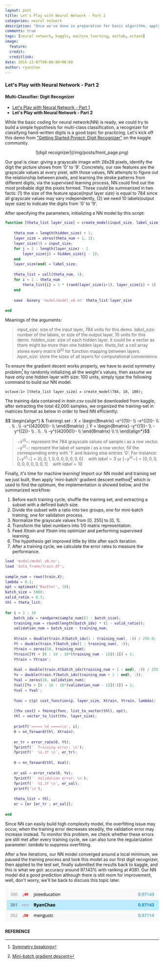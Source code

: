 ```yaml
---
layout: post
title: Let's Play with Neural Network - Part 2
categories: neural network
description: "Once we've done in preparation for basic algorithm, applying the coding to a classification problem is easy. This article shows a simple workflow for building a digit recognizer for the kaggle project."
comments: true
tags: [neural network, kaggle, machine learning, matlab, octave]
image:
  feature:
  credit: 
  creditlink: 
date: 2015-12-07T00:00:00+00:00
author: ryanchao
---
```



### **Let's Play with Neural Network - Part 2**

#### **Multi-Classifier: Digit Recognizer**

* [Let's Play with Neural Network - Part 1](http://www.elasticmining.com/post/2015-12-07/nn-basic.html)
* **Let's Play with Neural Network - Part 2**

While the basic coding for neural network(NN) is ready, we could try to build a simple hypothesis for multi-class classification, a recognizer for classifying hand-written digits is a good topic for practicing. Let's kick off this demo from ["Getting Started Project: Digit Recognizer"](https://www.kaggle.com/c/digit-recognizer) on the kaggle community.
<div style="text-align:center" markdown="1">
![digit recognizer](/img/posts/front_page.png)
</div>


Our goal is clear: giving a grayscale image with 28x28 pixels, identify the digit the picture shows from '0' to '9'. Concretely, our raw features are the grayscale values at every pixel, with those values, NN attempts to figure out the relationship between pixels, and learning the stroke patterns from different digits, via the supervised learning process, NN could find out the most probable digit the pixels formed. These could be summarized in two facts: (1) the size of the feature space(input layer size) is equal to 784 since all grayscale values may vary independently, (2) we need 10 labels(output layer size) to indicate the digits from '0' to '9'.

After specifying the parameters, initializing a NN model by this script:

```matlab
function [theta_list layer_size] = create_model(input_size, label_size, hidden_size)
	
	theta_num = length(hidden_size) + 1;
	layer_size = zeros(theta_num + 1, 1);
	layer_size(1) = input_size;
	for j = 2 : length(layer_size) - 1
		layer_size(j) = hidden_size(j - 1);
	end
	layer_size(end) = label_size;

	theta_list = cell(theta_num, 1);
	for i = 1 : theta_num
		theta_list{i} = 1 * (rand(layer_size(i+1), layer_size(i) + 1) - rand(layer_size(i+1), layer_size(i) + 1));
	end

	save -binary 'model/model_v0.nn' theta_list layer_size

end

```

Meanings of the arguments:

> *input_size*: size of the input layer, 784 units for this demo.
> *label_size*: number of the labels, or size of the output layer, 10 units for this demo.
> *hidden_size*: size of each hidden layer, it could be a vector as there might be more than one hidden layer.
> *theta_list*: a cell array stores every matrix $\Theta^{(i)}$ for function mapping between layers.
> *layer_size*: store the sizes of all layers for computational convenience.

To ensure the gradient decent works properly, we have to avoid symmetry problem[^1] by randomly initializing all the weight's values, then assume we have only one hidden layer with size: 100 units, simply type the following command to build our NN model.

````
octave:1> [theta_list layer_size] = create_model(784, 10, 100);
````

The training data contained in *train.csv* could be downloaded from kaggle, after extracting the total 42,000 samples, we organized the training-set in matrices format as below in order to feed NN efficiently:

$$ \begin{align*} 
& Training\ set : 
X = 
\begin{Bmatrix}
-x^{(1)}- \\
-x^{(2)}- \\
. \\
. \\
-x^{(42000)}- \\
\end{Bmatrix}
,\ Y =
\begin{Bmatrix}
-y^{(1)}- \\
-y^{(2)}- \\
. \\
. \\
-y^{(42000)}- \\
\end{Bmatrix} \\ \\
\end{align*}$$ 

> $-x^{(i)}-$: represent the 784 grayscale values of sample $i$ as a row vector.
> $-y^{(i)}-$: represent the label of sample $i$ as a row vector, fill the corresponding entry with '1' and leaving else entries '0'. 
> For instance:
> $[-y^{(i)}-] = [0, 0, 1, 0, 0, 0, 0, 0, 0, 0]\quad with\ label=3$
> or
> $[-y^{(i)}-] = [0, 0, 0, 0, 0, 0, 0, 0, 0, 1]\quad with\ label=10$


Finally, it's time for machine learning! Import our NN model and training set we just built, then apply 'mini-batch' gradient descent method[^2] which is used to find the optimum, the implementation is showed below, and the summarized workflow:
1. Before each training cycle, shuffle the training set, and extracting a subset with a defined batch size.
2. Divide the subset with a ratio into two groups, one for mini-batch training, one for validation process.
3. Normalize the grayscale values from [0, 255] to [0, 1].
4. Transform the label numbers into 1/0 matrix representation.
5. Feed $Xtrain$ and $Ytrain$ into optimizer and performing supervised learning.
6. The hypothesis get improved little by little after each iteration.
7. After a training cycle, we calculate the error rates to measure the performance.

```matlab
load 'model/model_v0.nn';
load 'data_frame/train.df';

sample_num = rows(train.X);
lambda = 0.1;
opt = optimset('MaxIter', 10);
batch_size = 5000;
valid_ratio = 0.3;
thl = theta_list;

for i = 1 : 10
	batch_idx = randperm(sample_num)(1 : batch_size);
	training_num = round(length(batch_idx) * (1 - valid_ratio));
	validation_num = batch_size - training_num;

	Xtrain = double(train.X(batch_idx(1 : training_num), :)) / 255.0;
	Yt = double(train.Y(batch_idx(1 : training_num), :));
	Ytrain = zeros(10, training_num);
	Ytrain([Yt + [0 : 10 : 10*(training_num - 1)](:)]) = 1;
	Ytrain = Ytrain';

	Xval = double(train.X(batch_idx(training_num + 1 : end), :)) / 255.0;
	Yv = double(train.Y(batch_idx(training_num + 1 : end), :));
	Yval = zeros(10, validation_num);
	Yval([Yv + [0 : 10 : 10*(validation_num - 1)](:)]) = 1;
	Yval = Yval';

	func = @(p) cost_function(p, layer_size, Xtrain, Ytrain, lambda);

	[thv cost] = fmincg(func, list_to_vector(thl), opt);
	thl = vector_to_list(thv, layer_size);

	printf('===== %d =====\n', i);
	O = nn_forward(thl, Xtrain);

	er_tr = error_rate(O, Yt);
	fprintf('  Training error: \n');
	fprintf('  %1.3f \n', er_tr);

	O = nn_forward(thl, Xval);

	er_val = error_rate(O, Yv);
	fprintf('  Validation error: \n');
	fprintf('  %1.3f \n', er_val);
	printf('\n');

	theta_list = thl;
	er = [er [er_tr ; er_val]];

end

```

Since NN can easily build high complexity model, the overfitting issue may occur, when the training error decreases steadily, the validation error may increase instead. To monitor  this problem, we check whether these errors are still met after every training cycle, we can also tune the regularization parameter: *lambda* to suppress overfitting.

After a few iterations, our NN model converged around a local minimum, we paused the training process and took this model as our first digit recognizer, then applied to the test set, finally submitted the results back to kaggle, and this is what we got: accuracy around 97.143% with ranking at #381. Our NN model did a good prediction although there is still room for improvement, well, don't worry, we'll be back to discuss this topic later.

![leaderboard result](/img/posts/first_submit.png)




#### **REFERENCE** 
[^1]: [Symmetry breaking](http://stackoverflow.com/questions/20027598/why-should-weights-of-neural-networks-be-initialized-to-random-numbers)
[^2]: [Mini-batch gradient descent](https://en.wikipedia.org/wiki/Stochastic_gradient_descent)